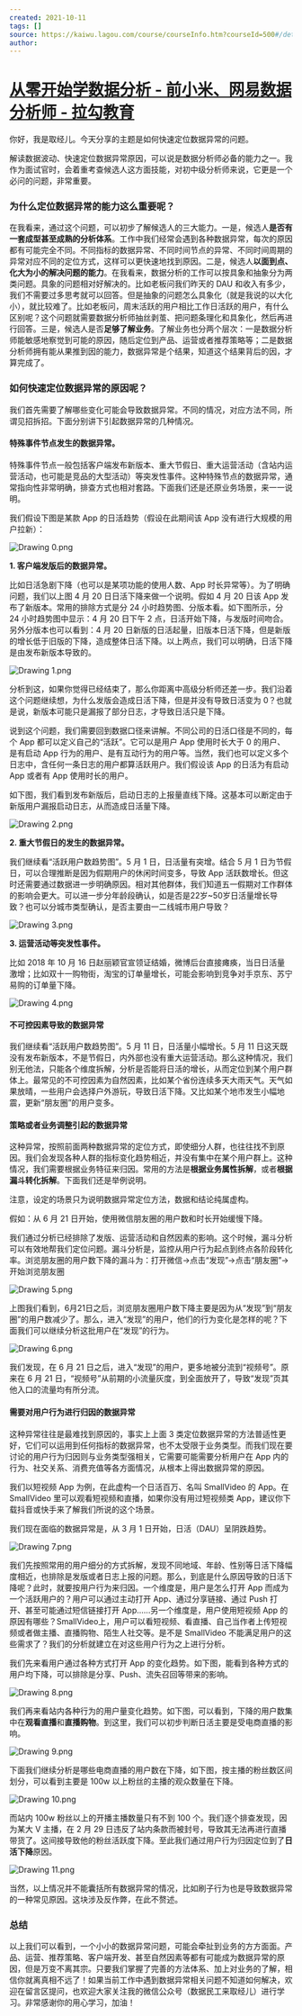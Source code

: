 ```yaml
---
created: 2021-10-11
tags: []
source: https://kaiwu.lagou.com/course/courseInfo.htm?courseId=500#/detail/pc?id=4789
author: 
---
```


# [从零开始学数据分析 - 前小米、网易数据分析师 - 拉勾教育](https://kaiwu.lagou.com/course/courseInfo.htm?courseId=500#/detail/pc?id=4789)


你好，我是取经儿。今天分享的主题是如何快速定位数据异常的问题。

解读数据波动、快速定位数据异常原因，可以说是数据分析师必备的能力之一。我作为面试官时，会着重考查候选人这方面技能，对初中级分析师来说，它更是一个必问的问题，非常重要。

### 为什么定位数据异常的能力这么重要呢？

在我看来，通过这个问题，可以初步了解候选人的三大能力。一是，候选人**是否有一套成型甚至成熟的分析体系**。工作中我们经常会遇到各种数据异常，每次的原因都有可能完全不同。不同指标的数据异常、不同时间节点的异常、不同时间周期的异常对应不同的定位方式，这样可以更快速地找到原因。二是，候选人**以面到点、化大为小的解决问题的能力**。在我看来，数据分析的工作可以按具象和抽象分为两类问题。具象的问题相对好解决的。比如老板问我们昨天的 DAU 和收入有多少，我们不需要过多思考就可以回答。但是抽象的问题怎么具象化（就是我说的以大化小），就比较难了。比如老板问，周末活跃的用户相比工作日活跃的用户，有什么区别呢？这个问题就需要数据分析师抽丝剥茧、把问题条理化和具象化，然后再进行回答。三是，候选人是否**足够了解业务**。了解业务也分两个层次：一是数据分析师能敏感地察觉到可能的原因，随后定位到产品、运营或者推荐策略等；二是数据分析师拥有能从果推到因的能力，数据异常是个结果，知道这个结果背后的因，才算完成了。

### 如何快速定位数据异常的原因呢？

我们首先需要了解哪些变化可能会导致数据异常。不同的情况，对应方法不同，所谓见招拆招。下面分别讲下引起数据异常的几种情况。

#### 特殊事件节点发生的数据异常。

特殊事件节点一般包括客户端发布新版本、重大节假日、重大运营活动（含站内运营活动，也可能是竞品的大型活动）等突发性事件。这种特殊节点的数据异常，通常指向性非常明确，排查方式也相对套路。下面我们还是还原业务场景，来一一说明。

我们假设下图是某款 App 的日活趋势（假设在此期间该 App 没有进行大规模的用户拉新）：

![Drawing 0.png](https://s0.lgstatic.com/i/image/M00/65/1E/Ciqc1F-aOjOAecaqAAG0f7YMksU492.png)

**1\. 客户端发版后的数据异常。**

比如日活急剧下降（也可以是某项功能的使用人数、App 时长异常等）。为了明确问题，我们以上图 4 月 20 日日活下降来做一个说明。假如 4 月 20 日该 App 发布了新版本。常用的排除方式是分 24 小时趋势图、分版本看。如下图所示，分 24 小时趋势图中显示：4 月 20 日下午 2 点，日活开始下降，与发版时间吻合。另外分版本也可以看到：4 月 20 日新版的日活起量，旧版本日活下降，但是新版的增长低于旧版的下降，造成整体日活下降。以上两点，我们可以明确，日活下降是由发布新版本导致的。

![Drawing 1.png](https://s0.lgstatic.com/i/image/M00/65/1E/Ciqc1F-aOj2AE1LrAAI_G87wEmQ416.png)

分析到这，如果你觉得已经结束了，那么你距离中高级分析师还差一步。我们沿着这个问题继续想，为什么发版会造成日活下降，但是并没有导致日活变为 0？也就是说，新版本可能只是漏报了部分日志，才导致日活只是下降。

说到这个问题，我们需要回到数据口径来讲解。不同公司的日活口径是不同的，每个 App 都可以定义自己的“活跃”。它可以是用户 App 使用时长大于 0 的用户、是有启动 App 行为的用户、是有互动行为的用户等。当然，我们也可以定义多个日志中，含任何一条日志的用户都算活跃用户。我们假设该 App 的日活为有启动 App 或者有 App 使用时长的用户。

如下图，我们看到发布新版后，启动日志的上报量直线下降。这基本可以断定由于新版用户漏报启动日志，从而造成日活量下降。

![Drawing 2.png](https://s0.lgstatic.com/i/image/M00/65/1E/Ciqc1F-aOlmAV7HIAAIm4b4cOaA807.png)

**2\. 重大节假日的发生的数据异常。**

我们继续看“活跃用户数趋势图”。5 月 1 日，日活量有突增。结合 5 月 1 日为节假日，可以合理推断是因为假期用户的休闲时间变多，导致 App 活跃数增长。但这时还需要通过数据进一步明确原因。相对其他群体，我们知道五一假期对工作群体的影响会更大。可以进一步分年龄段确认，如是否是22岁~50岁日活量增长导致？也可以分城市类型确认，是否主要由一二线城市用户导致？

![Drawing 3.png](https://s0.lgstatic.com/i/image/M00/65/2A/CgqCHl-aOmSAHz21AALzQHby_so585.png)

**3\. 运营活动等突发性事件。**

比如 2018 年 10 月 16 日赵丽颖官宣领证结婚，微博后台直接瘫痪，当日日活量激增；比如双十一购物街，淘宝的订单量增长，可能会影响到竞争对手京东、苏宁易购的订单量下降。

![Drawing 4.png](https://s0.lgstatic.com/i/image/M00/65/2A/CgqCHl-aOnOAee6mAAIESnDeYZo551.png)

#### 不可控因素导致的数据异常

我们继续看“活跃用户数趋势图”。5 月 11 日，日活量小幅增长。5 月 11 日这天既没有发布新版本，不是节假日，内外部也没有重大运营活动。那么这种情况，我们别无他法，只能各个维度拆解，分析是否能将日活的增长，从而定位到某个用户群体上。最常见的不可控因素为自然因素，比如某个省份连续多天大雨天气。天气如果放晴，一些用户会选择户外游玩，导致日活下降。又比如某个地市发生小幅地震，更新“朋友圈”的用户变多。

#### 策略或者业务调整引起的数据异常

这种异常，按照前面两种数据异常的定位方式，即使细分人群，也往往找不到原因。我们会发现各种人群的指标变化趋势相近，并没有集中在某个用户群上。这种情况，我们需要根据业务特征来归因。常用的方法是**根据业务属性拆解**，或者**根据漏斗转化拆解**。下面我们还是举例说明。

注意，设定的场景只为说明数据异常定位方法，数据和结论纯属虚构。

假如：从 6 月 21 日开始，使用微信朋友圈的用户数和时长开始缓慢下降。

我们通过分析已经排除了发版、运营活动和自然因素的影响。这个时候，漏斗分析可以有效地帮我们定位问题。漏斗分析是，监控从用户行为起点到终点各阶段转化率。浏览朋友圈的用户数下降的漏斗为：打开微信→点击“发现”→点击“朋友圈”→开始浏览朋友圈

![Drawing 5.png](https://s0.lgstatic.com/i/image/M00/65/1F/Ciqc1F-aO2mAP66_AAF_4TZhVcw515.png)

上图我们看到，6月21日之后，浏览朋友圈用户数下降主要是因为从“发现”到“朋友圈”的用户数减少了。那么，进入“发现”的用户，他们的行为变化是怎样的呢？下面我们可以继续分析这批用户在“发现”的行为。

![Drawing 6.png](https://s0.lgstatic.com/i/image/M00/65/2C/Ciqc1F-aUU-AA1sIAAH1bwlQtq4747.png)

我们发现，在 6 月 21 日之后，进入“发现”的用户，更多地被分流到“视频号”。原来在 6 月 21 日，“视频号”从前期的小流量灰度，到全面放开了，导致“发现”页其他入口的流量均有所分流。

#### 需要对用户行为进行归因的数据异常

这种异常往往是最难找到原因的，事实上上面 3 类定位数据异常的方法普适性更好，它们可以运用到任何指标的数据异常，也不太受限于业务类型。而我们现在要讨论的用户行为归因则与业务类型强相关，它需要可能需要分析用户在 App 内的行为、社交关系、消费充值等各方面情况，从根本上得出数据异常的原因。

我们以短视频 App 为例，在此虚构一个日活百万、名叫 SmallVideo 的 App。在 SmallVideo 里可以观看短视频和直播，如果你没有用过短视频类 App，建议你下载抖音或快手来了解我们所说的这个场景。

我们现在面临的数据异常是，从 3 月 1 日开始，日活（DAU）呈阴跌趋势。

![Drawing 7.png](https://s0.lgstatic.com/i/image/M00/65/2C/Ciqc1F-aUVeAKoTSAAJFfQ6RS_E788.png)

我们先按照常用的用户细分的方式拆解，发现不同地域、年龄、性别等日活下降幅度相近，也排除是发版或者日志上报的问题。那么，到底是什么原因导致的日活下降呢？此时，就要按用户行为来归因。一个维度是，用户是怎么打开 App 而成为一个活跃用户的？用户可以通过主动打开 App、通过分享链接、通过 Push 打开、甚至可能通过短信链接打开 App......另一个维度是，用户使用短视频 App 的原因有哪些？SmallVideo上，用户可以看短视频、看直播、自己当作者上传短视频或者做主播、直播购物、陌生人社交等。是不是 SmallVideo 不能满足用户的这些需求了？我们的分析就建立在对这些用户行为之上进行分析。

我们先来看用户通过各种方式打开 App 的变化趋势。如下图，能看到各种方式的用户均下降，可以排除是分享、Push、流失召回等带来的影响。

![Drawing 8.png](https://s0.lgstatic.com/i/image/M00/65/37/CgqCHl-aUV-AP_40AAIQUrc2vNs133.png)

我们再来看站内各种行为的用户量变化趋势。如下图，可以看到，下降的用户数集中在**观看直播**和**直播购物**。到这里，我们可以初步判断日活主要是受电商直播的影响。

![Drawing 9.png](https://s0.lgstatic.com/i/image/M00/65/37/CgqCHl-aUWWAKcTXAAKM64VTPZk803.png)

下面我们继续分析是哪些电商直播的用户数在下降，如下图，按主播的粉丝数区间划分，可以看到主要是 100w 以上粉丝的主播的观众数量在下降。

![Drawing 10.png](https://s0.lgstatic.com/i/image/M00/65/37/CgqCHl-aUWuABNgzAAKmC6W1zWo563.png)

而站内 100w 粉丝以上的开播主播数量只有不到 100 个。我们逐个排查发现，因为某大 V 主播，在 2 月 29 日违反了站内条款而被封号，导致其无法再进行直播带货了。这间接导致他的粉丝活跃度下降。至此我们通过用户行为归因定位到了**日活下降**原因。

![Drawing 11.png](https://s0.lgstatic.com/i/image/M00/65/2C/Ciqc1F-aUXKAA6MyAAG3qCwpiV8820.png)

当然，以上情况并不能囊括所有数据异常的情况，比如刷子行为也是导致数据异常的一种常见原因。这块涉及反作弊，在此不赘述。

### 总结

以上我们可以看到，一个小小的数据异常问题，可能会牵扯到业务的方方面面。产品、运营、推荐策略、客户端开发、甚至自然因素等都有可能成为数据异常的原因，但是万变不离其宗。只要我们掌握了完善的方法体系、加上对业务的了解，相信你就离真相不远了！如果当前工作中遇到数据异常相关问题不知道如何解决，欢迎在留言区提问，也欢迎大家关注我的微信公众号（数据民工来取经儿）进行学习。非常感谢你的用心学习，加油！
